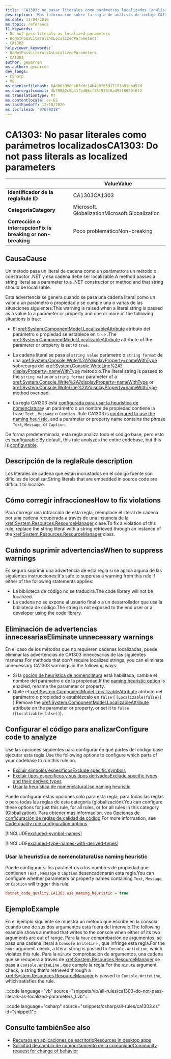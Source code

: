 ```yaml
---
title: 'CA1303: no pasar literales como parámetros localizados (análisis de código)'
description: 'Más información sobre la regla de análisis de código CA1303: no pasar literales como parámetros localizados'
ms.date: 11/04/2016
ms.topic: reference
f1_keywords:
- Do not pass literals as localized parameters
- DoNotPassLiteralsAsLocalizedParameters
- CA1303
helpviewer_keywords:
- DoNotPassLiteralsAsLocalizedParameters
- CA1303
author: gewarren
ms.author: gewarren
dev_langs:
- CSharp
- VB
ms.openlocfilehash: 64d0039989e8fddc14b480f65d171f1b81eba57d
ms.sourcegitcommit: 4b79862c5b41fbd86cf38f926f6a49516059f6f2
ms.translationtype: MT
ms.contentlocale: es-ES
ms.lasthandoff: 12/18/2020
ms.locfileid: "97678218"
---
```

# <a name="ca1303-do-not-pass-literals-as-localized-parameters"></a><span data-ttu-id="0a728-103">CA1303: No pasar literales como parámetros localizados</span><span class="sxs-lookup"><span data-stu-id="0a728-103">CA1303: Do not pass literals as localized parameters</span></span>

| | <span data-ttu-id="0a728-104">Value</span><span class="sxs-lookup"><span data-stu-id="0a728-104">Value</span></span> |
|-|-|
| <span data-ttu-id="0a728-105">**Identificador de la regla**</span><span class="sxs-lookup"><span data-stu-id="0a728-105">**Rule ID**</span></span> |<span data-ttu-id="0a728-106">CA1303</span><span class="sxs-lookup"><span data-stu-id="0a728-106">CA1303</span></span>|
| <span data-ttu-id="0a728-107">**Categoría**</span><span class="sxs-lookup"><span data-stu-id="0a728-107">**Category**</span></span> |<span data-ttu-id="0a728-108">Microsoft. Globalization</span><span class="sxs-lookup"><span data-stu-id="0a728-108">Microsoft.Globalization</span></span>|
| <span data-ttu-id="0a728-109">**Corrección o interrupción**</span><span class="sxs-lookup"><span data-stu-id="0a728-109">**Fix is breaking or non-breaking**</span></span> |<span data-ttu-id="0a728-110">Poco problemático</span><span class="sxs-lookup"><span data-stu-id="0a728-110">Non-breaking</span></span>|

## <a name="cause"></a><span data-ttu-id="0a728-111">Causa</span><span class="sxs-lookup"><span data-stu-id="0a728-111">Cause</span></span>

<span data-ttu-id="0a728-112">Un método pasa un literal de cadena como un parámetro a un método o constructor .NET y esa cadena debe ser localizable.</span><span class="sxs-lookup"><span data-stu-id="0a728-112">A method passes a string literal as a parameter to a .NET constructor or method and that string should be localizable.</span></span>

<span data-ttu-id="0a728-113">Esta advertencia se genera cuando se pasa una cadena literal como un valor a un parámetro o propiedad y se cumple una o varias de las situaciones siguientes:</span><span class="sxs-lookup"><span data-stu-id="0a728-113">This warning is raised when a literal string is passed as a value to a parameter or property and one or more of the following situations is true:</span></span>

- <span data-ttu-id="0a728-114">El <xref:System.ComponentModel.LocalizableAttribute> atributo del parámetro o propiedad se establece en `true` .</span><span class="sxs-lookup"><span data-stu-id="0a728-114">The <xref:System.ComponentModel.LocalizableAttribute> attribute of the parameter or property is set to `true`.</span></span>

- <span data-ttu-id="0a728-115">La cadena literal se pasa al `string value` parámetro o `string format` de una <xref:System.Console.Write%2A?displayProperty=nameWithType> sobrecarga del <xref:System.Console.WriteLine%2A?displayProperty=nameWithType> método o.</span><span class="sxs-lookup"><span data-stu-id="0a728-115">The literal string is passed to the `string value` or `string format` parameter of a <xref:System.Console.Write%2A?displayProperty=nameWithType> or <xref:System.Console.WriteLine%2A?displayProperty=nameWithType> method overload.</span></span>

- <span data-ttu-id="0a728-116">La regla CA1303 está [configurada para usar la heurística de nomenclatura](#use-naming-heuristic)y un parámetro o un nombre de propiedad contiene la frase `Text` , `Message` o `Caption` .</span><span class="sxs-lookup"><span data-stu-id="0a728-116">Rule CA1303 is [configured to use the naming heuristic](#use-naming-heuristic), and a parameter or property name contains the phrase `Text`, `Message`, or `Caption`.</span></span>

<span data-ttu-id="0a728-117">De forma predeterminada, esta regla analiza todo el código base, pero esto es [configurable](#configure-code-to-analyze).</span><span class="sxs-lookup"><span data-stu-id="0a728-117">By default, this rule analyzes the entire codebase, but this is [configurable](#configure-code-to-analyze).</span></span>

## <a name="rule-description"></a><span data-ttu-id="0a728-118">Descripción de la regla</span><span class="sxs-lookup"><span data-stu-id="0a728-118">Rule description</span></span>

<span data-ttu-id="0a728-119">Los literales de cadena que están incrustados en el código fuente son difíciles de localizar.</span><span class="sxs-lookup"><span data-stu-id="0a728-119">String literals that are embedded in source code are difficult to localize.</span></span>

## <a name="how-to-fix-violations"></a><span data-ttu-id="0a728-120">Cómo corregir infracciones</span><span class="sxs-lookup"><span data-stu-id="0a728-120">How to fix violations</span></span>

<span data-ttu-id="0a728-121">Para corregir una infracción de esta regla, reemplace el literal de cadena por una cadena recuperada a través de una instancia de la <xref:System.Resources.ResourceManager> clase.</span><span class="sxs-lookup"><span data-stu-id="0a728-121">To fix a violation of this rule, replace the string literal with a string retrieved through an instance of the <xref:System.Resources.ResourceManager> class.</span></span>

## <a name="when-to-suppress-warnings"></a><span data-ttu-id="0a728-122">Cuándo suprimir advertencias</span><span class="sxs-lookup"><span data-stu-id="0a728-122">When to suppress warnings</span></span>

<span data-ttu-id="0a728-123">Es seguro suprimir una advertencia de esta regla si se aplica alguna de las siguientes instrucciones:</span><span class="sxs-lookup"><span data-stu-id="0a728-123">It's safe to suppress a warning from this rule if either of the following statements applies:</span></span>

- <span data-ttu-id="0a728-124">La biblioteca de código no se traducirá.</span><span class="sxs-lookup"><span data-stu-id="0a728-124">The code library will not be localized.</span></span>
- <span data-ttu-id="0a728-125">La cadena no se expone al usuario final o a un desarrollador que usa la biblioteca de código.</span><span class="sxs-lookup"><span data-stu-id="0a728-125">The string is not exposed to the end user or a developer using the code library.</span></span>

## <a name="eliminate-unnecessary-warnings"></a><span data-ttu-id="0a728-126">Eliminación de advertencias innecesarias</span><span class="sxs-lookup"><span data-stu-id="0a728-126">Eliminate unnecessary warnings</span></span>

<span data-ttu-id="0a728-127">En el caso de los métodos que no requieren cadenas localizadas, puede eliminar las advertencias de CA1303 innecesarias de las siguientes maneras:</span><span class="sxs-lookup"><span data-stu-id="0a728-127">For methods that don't require localized strings, you can eliminate unnecessary CA1303 warnings in the following ways:</span></span>

- <span data-ttu-id="0a728-128">Si la [opción de heurística de nomenclatura](#use-naming-heuristic) está habilitada, cambie el nombre del parámetro o de la propiedad.</span><span class="sxs-lookup"><span data-stu-id="0a728-128">If the [naming heuristic option](#use-naming-heuristic) is enabled, rename the parameter or property.</span></span>
- <span data-ttu-id="0a728-129">Quite el <xref:System.ComponentModel.LocalizableAttribute> atributo del parámetro o propiedad o establézcalo en `false` ( `[Localizable(false)]` ).</span><span class="sxs-lookup"><span data-stu-id="0a728-129">Remove the <xref:System.ComponentModel.LocalizableAttribute> attribute on the parameter or property, or set it to `false` (`[Localizable(false)]`).</span></span>

## <a name="configure-code-to-analyze"></a><span data-ttu-id="0a728-130">Configurar el código para analizar</span><span class="sxs-lookup"><span data-stu-id="0a728-130">Configure code to analyze</span></span>

<span data-ttu-id="0a728-131">Use las opciones siguientes para configurar en qué partes del código base ejecutar esta regla.</span><span class="sxs-lookup"><span data-stu-id="0a728-131">Use the following options to configure which parts of your codebase to run this rule on.</span></span>

- [<span data-ttu-id="0a728-132">Excluir símbolos específicos</span><span class="sxs-lookup"><span data-stu-id="0a728-132">Exclude specific symbols</span></span>](#exclude-specific-symbols)
- [<span data-ttu-id="0a728-133">Excluir tipos específicos y sus tipos derivados</span><span class="sxs-lookup"><span data-stu-id="0a728-133">Exclude specific types and their derived types</span></span>](#exclude-specific-types-and-their-derived-types)
- [<span data-ttu-id="0a728-134">Usar la heurística de nomenclatura</span><span class="sxs-lookup"><span data-stu-id="0a728-134">Use naming heuristic</span></span>](#use-naming-heuristic)

<span data-ttu-id="0a728-135">Puede configurar estas opciones solo para esta regla, para todas las reglas o para todas las reglas de esta categoría (globalización).</span><span class="sxs-lookup"><span data-stu-id="0a728-135">You can configure these options for just this rule, for all rules, or for all rules in this category (Globalization).</span></span> <span data-ttu-id="0a728-136">Para obtener más información, vea [Opciones de configuración de reglas de calidad de código](../code-quality-rule-options.md).</span><span class="sxs-lookup"><span data-stu-id="0a728-136">For more information, see [Code quality rule configuration options](../code-quality-rule-options.md).</span></span>

[!INCLUDE[excluded-symbol-names](~/includes/code-analysis/excluded-symbol-names.md)]

[!INCLUDE[excluded-type-names-with-derived-types](~/includes/code-analysis/excluded-type-names-with-derived-types.md)]

### <a name="use-naming-heuristic"></a><span data-ttu-id="0a728-137">Usar la heurística de nomenclatura</span><span class="sxs-lookup"><span data-stu-id="0a728-137">Use naming heuristic</span></span>

<span data-ttu-id="0a728-138">Puede configurar si los parámetros o los nombres de propiedad que contienen `Text` , `Message` o `Caption` desencadenarán esta regla.</span><span class="sxs-lookup"><span data-stu-id="0a728-138">You can configure whether parameters or property names containing `Text`, `Message`, or `Caption` will trigger this rule.</span></span>

```ini
dotnet_code_quality.CA1303.use_naming_heuristic = true
```

## <a name="example"></a><span data-ttu-id="0a728-139">Ejemplo</span><span class="sxs-lookup"><span data-stu-id="0a728-139">Example</span></span>

<span data-ttu-id="0a728-140">En el ejemplo siguiente se muestra un método que escribe en la consola cuando uno de sus dos argumentos está fuera del intervalo.</span><span class="sxs-lookup"><span data-stu-id="0a728-140">The following example shows a method that writes to the console when either of its two arguments are out of range.</span></span> <span data-ttu-id="0a728-141">Para la `hour` comprobación de argumentos, se pasa una cadena literal a `Console.WriteLine` , que infringe esta regla.</span><span class="sxs-lookup"><span data-stu-id="0a728-141">For the `hour` argument check, a literal string is passed to `Console.WriteLine`, which violates this rule.</span></span> <span data-ttu-id="0a728-142">Para la `minute` comprobación de argumentos, una cadena que se recupera a través de <xref:System.Resources.ResourceManager> se pasa a `Console.WriteLine` , que cumple la regla.</span><span class="sxs-lookup"><span data-stu-id="0a728-142">For the `minute` argument check, a string that's retrieved through a <xref:System.Resources.ResourceManager> is passed to `Console.WriteLine`, which satisfies the rule.</span></span>

:::code language="vb" source="snippets/vb/all-rules/ca1303-do-not-pass-literals-as-localized-parameters_1.vb":::

:::code language="csharp" source="snippets/csharp/all-rules/ca1303.cs" id="snippet1":::

## <a name="see-also"></a><span data-ttu-id="0a728-143">Consulte también</span><span class="sxs-lookup"><span data-stu-id="0a728-143">See also</span></span>

- [<span data-ttu-id="0a728-144">Recursos en aplicaciones de escritorio</span><span class="sxs-lookup"><span data-stu-id="0a728-144">Resources in desktop apps</span></span>](../../../framework/resources/index.md)
- [<span data-ttu-id="0a728-145">Solicitud de cambio de comportamiento de la comunidad</span><span class="sxs-lookup"><span data-stu-id="0a728-145">Community request for change of behavior</span></span>](https://github.com/dotnet/roslyn-analyzers/issues/2933)

